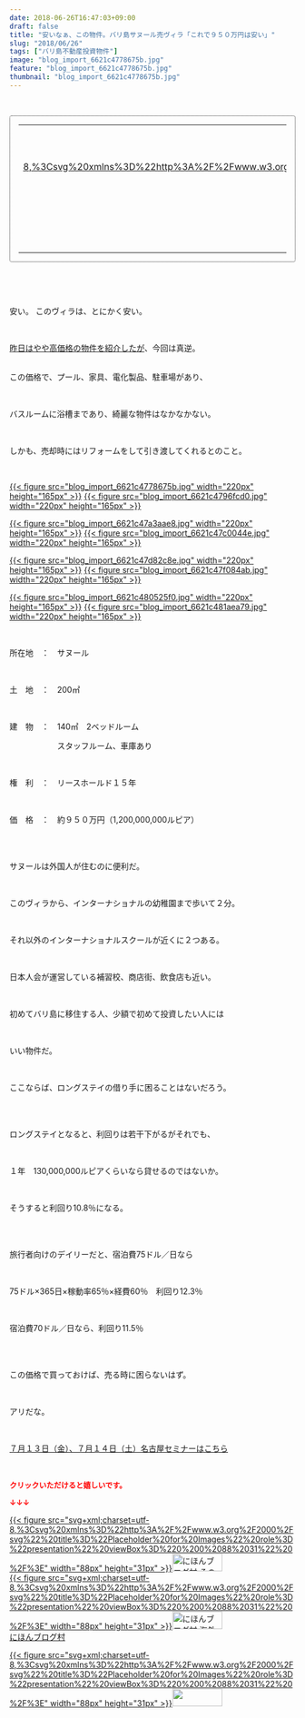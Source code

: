 ```yaml
---
date: 2018-06-26T16:47:03+09:00
draft: false
title: "安いなぁ、この物件。バリ島サヌール売ヴィラ「これで９５０万円は安い」"
slug: "2018/06/26"
tags: ["バリ島不動産投資物件"]
image: "blog_import_6621c4778675b.jpg"
feature: "blog_import_6621c4778675b.jpg"
thumbnail: "blog_import_6621c4778675b.jpg"
---
```

<p> </p><div contenteditable="false" style="padding: 15px; border-radius: 4px; border: 1px dotted currentColor; border-image: none;"><table border="0" cellpadding="0" cellspacing="0" style="margin: 0px; table-layout: fixed;" width="100%">	<tbody width="100%">		<tr>			<td aligin="center" style="vertical-align: middle;" width="95"><span style="text-align: center; display: block;"><a href="affiliate.do?affiliateId=37526956" alt0="BlogAffiliate" target="_blank" rel="nofollow">{{< figure src="svg+xml;charset=utf-8,%3Csvg%20xmlns%3D%22http%3A%2F%2Fwww.w3.org%2F2000%2Fsvg%22%20title%3D%22Placeholder%20for%20Images%22%20role%3D%22presentation%22%20viewBox%3D%220%200%201%201%22%20%2F%3E"  >}}<noscript><img alt="稼げる人の常識、稼げない人の常識" border="0" data-img="affiliate" src="https://images-fe.ssl-images-amazon.com/images/I/51Ft8zEBpkL._SL160_.jpg" style="margin: 0px; vertical-align: middle; max-width: 95px;"></noscript></a></span></td>			<td style="line-height: 1.5; padding-left: 15px; vertical-align: middle;"><a href="affiliate.do?affiliateId=37526956" alt0="BlogAffiliate" target="_blank" rel="nofollow">稼げる人の常識、稼げない人の常識</a>			<div style="padding: 3px 0px;">1,200円</div>			<div style="font-size: 0.83em;">Amazon</div></td>		</tr>	</tbody></table></div><p> </p><p> </p><p>安い。 このヴィラは、とにかく安い。</p><p> </p><p><a href="https://ameblo.jp/baliclub/entry-12386399833.html" target="_blank">昨日はやや高価格の物件を紹介したが</a>、今回は真逆。</p><p><br/>この価格で、プール、家具、電化製品、駐車場があり、</p><p> </p><p>バスルームに浴槽まであり、綺麗な物件はなかなかない。</p><p> </p><p>しかも、売却時にはリフォームをして引き渡してくれるとのこと。</p><p> </p><p><a href="blog_import_6621c4778675b.jpg">{{< figure src="blog_import_6621c4778675b.jpg" width="220px" height="165px" >}}</a> <a href="blog_import_6621c4796fcd0.jpg">{{< figure src="blog_import_6621c4796fcd0.jpg" width="220px" height="165px" >}}</a></p><p><a href="blog_import_6621c47a3aae8.jpg">{{< figure src="blog_import_6621c47a3aae8.jpg" width="220px" height="165px" >}}</a> <a href="blog_import_6621c47c0044e.jpg">{{< figure src="blog_import_6621c47c0044e.jpg" width="220px" height="165px" >}}</a></p><p><a href="blog_import_6621c47d82c8e.jpg">{{< figure src="blog_import_6621c47d82c8e.jpg" width="220px" height="165px" >}}</a> <a href="blog_import_6621c47f084ab.jpg">{{< figure src="blog_import_6621c47f084ab.jpg" width="220px" height="165px" >}}</a></p><p><a href="blog_import_6621c480525f0.jpg">{{< figure src="blog_import_6621c480525f0.jpg" width="220px" height="165px" >}}</a> <a href="blog_import_6621c481aea79.jpg">{{< figure src="blog_import_6621c481aea79.jpg" width="220px" height="165px" >}}</a></p><p> </p><p>所在地　：　サヌール</p><p> </p><p>土　地　：　200㎡</p><p> </p><p>建　物　：　140㎡　2ベッドルーム</p><p>　　　　　　スタッフルーム、車庫あり</p><p> </p><p>権　利　：　リースホールド１５年</p><p> </p><p>価　格　：　約９５０万円（1,200,000,000ルピア）</p><p> </p><p><br/>サヌールは外国人が住むのに便利だ。</p><p> </p><p>このヴィラから、インターナショナルの幼稚園まで歩いて２分。</p><p> </p><p>それ以外のインターナショナルスクールが近くに２つある。</p><p> </p><p>日本人会が運営している補習校、商店街、飲食店も近い。</p><p> </p><p>初めてバリ島に移住する人、少額で初めて投資したい人には</p><p> </p><p>いい物件だ。</p><p> </p><p>ここならば、ロングステイの借り手に困ることはないだろう。</p><p> </p><p><br/>ロングステイとなると、利回りは若干下がるがそれでも、</p><p> </p><p>１年　130,000,000ルピアくらいなら貸せるのではないか。</p><p> </p><p>そうすると利回り10.8％になる。</p><p> </p><p><br/>旅行者向けのデイリーだと、宿泊費75ドル／日なら</p><p> </p><p>75ドル×365日×稼動率65％×経費60％　利回り12.3％</p><p> </p><p>宿泊費70ドル／日なら、利回り11.5％</p><p> </p><p><br/>この価格で買っておけば、売る時に困らないはず。</p><p> </p><p>アリだな。</p><p> </p><p><a href="https://ameblo.jp/baliclub/entry-12382733710.html" target="_blank">７月１３日（金）、７月１４日（土）名古屋セミナーはこちら</a></p><p> </p><p><font color="#ff0000" size="2"><strong>クリックいただけると嬉しいです。</strong></font></p><p><font color="#ff0000" size="2"><strong>↓↓↓</strong></font></p><p><a href="ranking.html?p_cid=01260127" id="&amp;blogmura_banner" target="_blank">{{< figure src="svg+xml;charset=utf-8,%3Csvg%20xmlns%3D%22http%3A%2F%2Fwww.w3.org%2F2000%2Fsvg%22%20title%3D%22Placeholder%20for%20Images%22%20role%3D%22presentation%22%20viewBox%3D%220%200%2088%2031%22%20%2F%3E" width="88px" height="31px" >}}<noscript><img alt="にほんブログ村 その他生活ブログ 不動産投資へ" border="0" height="31" src="https://img-proxy.blog-video.jp/images?url=http%3A%2F%2Flife.blogmura.com%2Fhudousantoushi%2Fimg%2Fhudousantoushi88_31.gif" width="88"></noscript></a><br/><a href="ranking.html?p_cid=01260127" target="_blank">{{< figure src="svg+xml;charset=utf-8,%3Csvg%20xmlns%3D%22http%3A%2F%2Fwww.w3.org%2F2000%2Fsvg%22%20title%3D%22Placeholder%20for%20Images%22%20role%3D%22presentation%22%20viewBox%3D%220%200%2088%2031%22%20%2F%3E" width="88px" height="31px" >}}<noscript><img alt="にほんブログ村 海外生活ブログ バリ島情報へ" border="0" height="31" src="https://img-proxy.blog-video.jp/images?url=http%3A%2F%2Foverseas.blogmura.com%2Fbali%2Fimg%2Fbali88_31.gif" width="88"></noscript></a><br/><a href="ranking.html?p_cid=01260127" target="_blank">にほんブログ村</a></p><p><a href="link.php?1804582" title="人気ブログランキングへ">{{< figure src="svg+xml;charset=utf-8,%3Csvg%20xmlns%3D%22http%3A%2F%2Fwww.w3.org%2F2000%2Fsvg%22%20title%3D%22Placeholder%20for%20Images%22%20role%3D%22presentation%22%20viewBox%3D%220%200%2088%2031%22%20%2F%3E" width="88px" height="31px" >}}<noscript><img border="0" height="31" src="https://blog.with2.net/img/banner/banner_22.gif" width="88"></noscript></a></p><p> </p>

